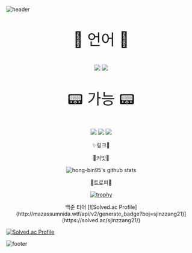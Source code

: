 ![header](https://capsule-render.vercel.app/api?type=waving&color=auto&height=300&section=header&text=SEUNGJIN&fontSize=90&animation=fadeIn&fontAlignY=38&desc=Developer!&descAlignY=51&descAlign=62)
<p align='center' style="font-size: 40px;"> 🍾 언어 🍾 </p>
<p align='center'>
  <img src="https://img.shields.io/badge/JAVA-117ACA?style=for-the-badge&logo=Java&logoColor=white">
  <img src="https://img.shields.io/badge/C%23-7ED321?style=for-the-badge&logo=CSharp&logoColor=white">
</p>
<p align='center' style="font-size: 40px;"> 📟 가능 📟 </p>
<p align='center'>
  <img src="https://img.shields.io/badge/SpringBoot-6DB33F?style=for-the-badge&logo=SpringBoot&logoColor=white"/>
  <img src="https://img.shields.io/badge/JavaScript-F7DF1E?style=for-the-badge&logo=JavaScript&logoColor=white"/>
  <img src="https://img.shields.io/badge/MySQL-4479A1?style=for-the-badge&logo=MySQL&logoColor=white"/>
</p>

<p align='center'>
  ✨링크🎉
</p>

<div align="center">
<!-- <a  href="https://dev-hongbin.tistory.com/"><img src="https://user-images.githubusercontent.com/105191633/227961244-6f04a4a9-ce2d-4411-99ce-19f1b4ecdb01.png" height="28"> </a> -->
  
</div>

<p align='center'>
  🍿커밋🍿
</p>

<div align="center">

![hong-bin95's github stats](https://github-readme-stats.vercel.app/api?username=SSZ4&show_icons=true)
  
</div>
<p align='center'>
  🍷트로피🍷
</p>

<div align="center">
  
[![trophy](https://github-profile-trophy.vercel.app/?username=SSZ4)](https://github.com/ryo-ma/github-profile-trophy)
  
</div>

<p align= 'center'>
   백준 티어  
  [![Solved.ac Profile](http://mazassumnida.wtf/api/v2/generate_badge?boj=sjinzzang21)](https://solved.ac/sjinzzang21/)
</p>
 
[![Solved.ac Profile](http://mazassumnida.wtf/api/v2/generate_badge?boj=sjinzzang21)](https://solved.ac/sjinzzang21/)

![footer](https://capsule-render.vercel.app/api?type=wave&color=auto&height=200&section=footer&text=Carpe%20diem!&fontSize=90)
